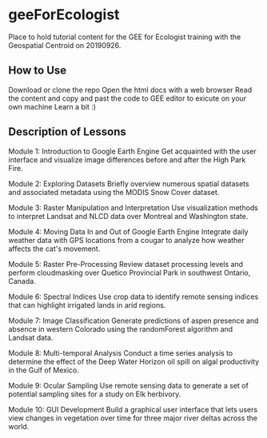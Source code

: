 # geeForEcologist

Place to hold tutorial content for the GEE for Ecologist training with the Geospatial Centroid on 20190926. 


## How to Use 

Download or clone the repo 
Open the html docs with a web browser 
Read the content and copy and past the code to GEE editor to exicute on your own machine 
Learn a bit :) 

## Description of Lessons

Module 1: Introduction to Google Earth Engine
Get acquainted with the user interface and visualize image differences before and after the High Park Fire.

Module 2: Exploring Datasets
Briefly overview numerous spatial datasets and associated metadata using the MODIS Snow Cover dataset.

Module 3: Raster Manipulation and Interpretation
Use visualization methods to interpret Landsat and NLCD data over Montreal and Washington state.

Module 4: Moving Data In and Out of Google Earth Engine
Integrate daily weather data with GPS locations from a cougar to analyze how weather affects the cat's movement.

Module 5: Raster Pre-Processing
Review dataset processing levels and perform cloudmasking over Quetico Provincial Park in southwest Ontario, Canada.

Module 6: Spectral Indices
Use crop data to identify remote sensing indices that can highlight irrigated lands in arid regions.

Module 7: Image Classification
Generate predictions of aspen presence and absence in western Colorado using the randomForest algorithm and Landsat data.

Module 8: Multi-temporal Analysis
Conduct a time series analysis to determine the effect of the Deep Water Horizon oil spill on algal productivity in the Gulf of Mexico.

Module 9: Ocular Sampling
Use remote sensing data to generate a set of potential sampling sites for a study on Elk herbivory.

Module 10: GUI Development
Build a graphical user interface that lets users view changes in vegetation over time for three major river deltas across the world.




